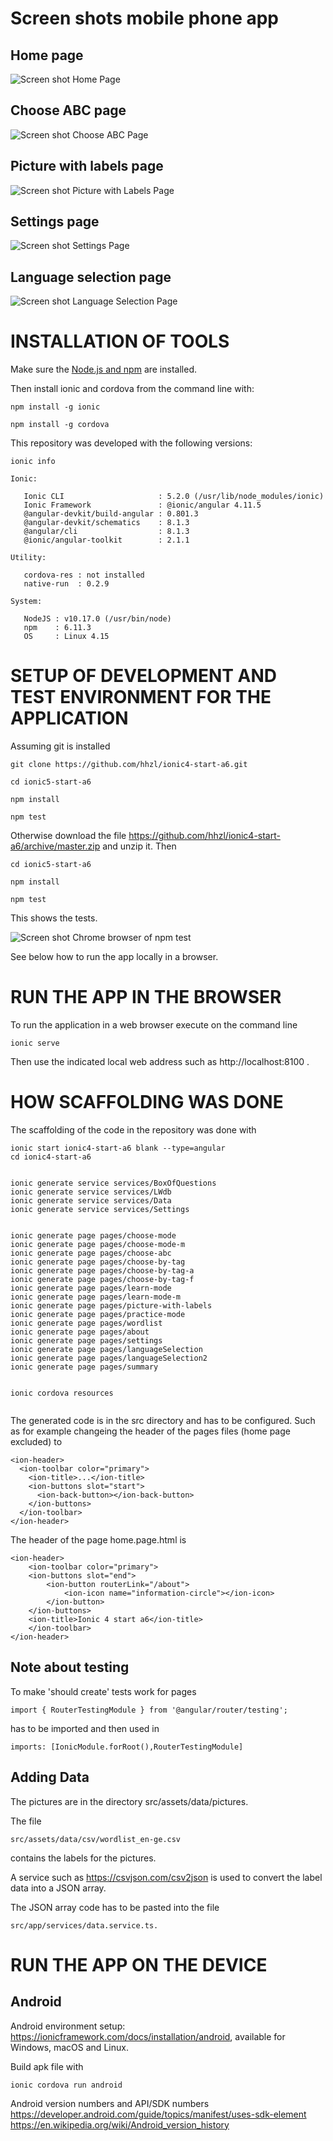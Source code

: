 # Screen shots mobile phone app

## Home page
![Screen shot Home Page](doc/HomePage_2020-01-09.png)

## Choose ABC page
![Screen shot Choose ABC Page](doc/ChooseABCPage_2020-01-09.png)

## Picture with labels page
![Screen shot Picture with Labels Page](doc/Picture_with_Labels_Page_2020-01-09.png)

## Settings page
![Screen shot Settings Page](doc/SettingsPage_2020-01-09.png)

## Language selection page
![Screen shot Language Selection Page](doc/LanguageSelection2_2020-01-09.png)


# INSTALLATION OF TOOLS

Make sure the [Node.js and npm](https://nodejs.org/en/) are installed.

Then install ionic and cordova from the command line with:

    npm install -g ionic

    npm install -g cordova

This repository was developed with the following versions:

````
ionic info

Ionic:

   Ionic CLI                     : 5.2.0 (/usr/lib/node_modules/ionic)
   Ionic Framework               : @ionic/angular 4.11.5
   @angular-devkit/build-angular : 0.801.3
   @angular-devkit/schematics    : 8.1.3
   @angular/cli                  : 8.1.3
   @ionic/angular-toolkit        : 2.1.1

Utility:

   cordova-res : not installed
   native-run  : 0.2.9 

System:

   NodeJS : v10.17.0 (/usr/bin/node)
   npm    : 6.11.3
   OS     : Linux 4.15
````

# SETUP OF DEVELOPMENT AND TEST ENVIRONMENT FOR THE APPLICATION

Assuming git is installed

    git clone https://github.com/hhzl/ionic4-start-a6.git

    cd ionic5-start-a6

    npm install

    npm test

Otherwise download the file https://github.com/hhzl/ionic4-start-a6/archive/master.zip and unzip it. Then

    cd ionic5-start-a6

    npm install

    npm test

This shows the tests. 

![Screen shot Chrome browser of npm test](doc/ionic4_start_blank_a5_npm_test_2020-01-10.png)

See below how to run the app locally in a browser.


# RUN THE APP IN THE BROWSER
To run the application in a web browser execute on the command line

    ionic serve

Then use the indicated local web address such as http://localhost:8100 .


# HOW SCAFFOLDING WAS DONE

The scaffolding of the code in the repository was done with

````
ionic start ionic4-start-a6 blank --type=angular
cd ionic4-start-a6


ionic generate service services/BoxOfQuestions
ionic generate service services/LWdb
ionic generate service services/Data
ionic generate service services/Settings


ionic generate page pages/choose-mode
ionic generate page pages/choose-mode-m
ionic generate page pages/choose-abc
ionic generate page pages/choose-by-tag
ionic generate page pages/choose-by-tag-a
ionic generate page pages/choose-by-tag-f
ionic generate page pages/learn-mode
ionic generate page pages/learn-mode-m
ionic generate page pages/picture-with-labels
ionic generate page pages/practice-mode
ionic generate page pages/wordlist
ionic generate page pages/about
ionic generate page pages/settings
ionic generate page pages/languageSelection
ionic generate page pages/languageSelection2
ionic generate page pages/summary


ionic cordova resources
 
````


The generated code is in the src directory and has to be configured. Such as for example changeing the header of the pages files (home page excluded) to

````
<ion-header>
  <ion-toolbar color="primary">
    <ion-title>...</ion-title>
    <ion-buttons slot="start">
      <ion-back-button></ion-back-button>
    </ion-buttons>
  </ion-toolbar>
</ion-header>
````

The header of the page home.page.html is

````
<ion-header>
    <ion-toolbar color="primary">
    <ion-buttons slot="end">
        <ion-button routerLink="/about">
            <ion-icon name="information-circle"></ion-icon>
        </ion-button>
    </ion-buttons>
    <ion-title>Ionic 4 start a6</ion-title>
    </ion-toolbar>
</ion-header>
````
## Note about testing

To make 'should create' tests work for pages
````
import { RouterTestingModule } from '@angular/router/testing';
````
has to be imported and then used in
````
imports: [IonicModule.forRoot(),RouterTestingModule]
````

## Adding Data

The pictures are in the directory src/assets/data/pictures.

The file 

    src/assets/data/csv/wordlist_en-ge.csv 

contains the labels for the pictures.

A service such as https://csvjson.com/csv2json is used to convert the label data into a JSON array.

The JSON array code has to be pasted into the file 

    src/app/services/data.service.ts.



# RUN THE APP ON THE DEVICE

   
## Android

Android environment setup: https://ionicframework.com/docs/installation/android, available for Windows, macOS and Linux.

Build apk file with

    ionic cordova run android


Android version numbers and API/SDK numbers
https://developer.android.com/guide/topics/manifest/uses-sdk-element
https://en.wikipedia.org/wiki/Android_version_history


